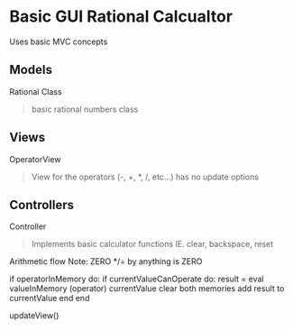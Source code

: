 # Basic GUI Rational Calcualtor
Uses basic MVC concepts 

## Models
Rational Class
> basic rational numbers class

## Views
OperatorView
> View for the operators (-, +, *, /, etc...)
> has no update options

## Controllers
Controller
> Implements basic calculator functions
> IE. clear, backspace, reset

Arithmetic flow
Note: ZERO */÷ by anything is ZERO

  if operatorInMemory do:
    if currentValueCanOperate do:
      result = eval valueInMemory (operator) currentValue
      clear both memories
      add result to currentValue
    end
  end

  updateView()

